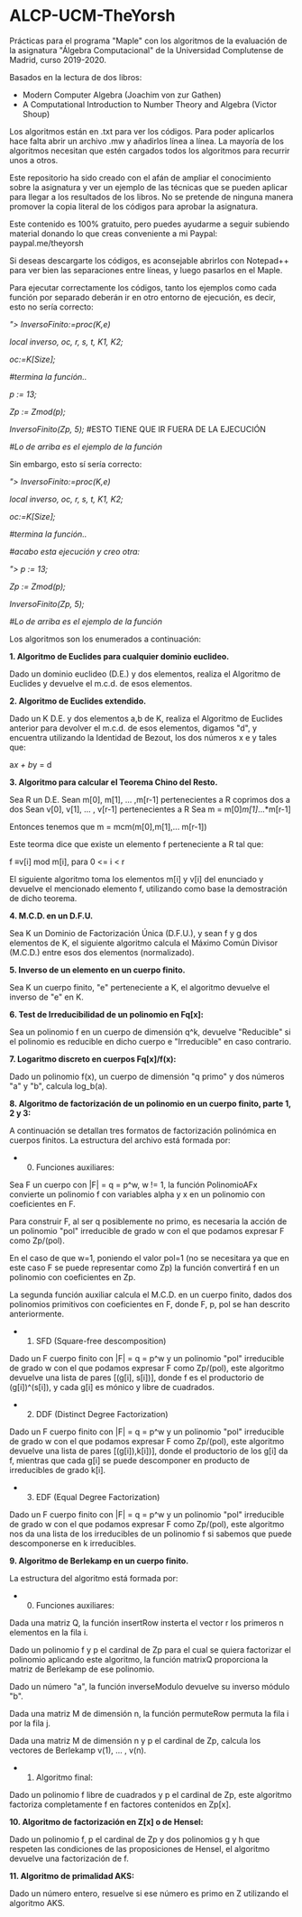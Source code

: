 # ALCP-UCM-TheYorsh
Prácticas para el programa "Maple" con los algoritmos de la evaluación
de la asignatura "Álgebra Computacional" de la Universidad Complutense
de Madrid, curso 2019-2020.

Basados en la lectura de dos libros:

- Modern Computer Algebra (Joachim von zur Gathen)
- A Computational Introduction to Number Theory and Algebra (Victor Shoup)

Los algoritmos están en .txt para ver los códigos. Para poder aplicarlos hace
falta abrir un archivo .mw y añadirlos línea a línea. La mayoría de los 
algoritmos necesitan que estén cargados todos los algoritmos para
recurrir unos a otros.

Este repositorio ha sido creado con el afán de ampliar el conocimiento sobre 
la asignatura y ver un ejemplo de las técnicas que se pueden aplicar para llegar 
a los resultados de los libros. No se pretende de ninguna manera promover la 
copia literal de los códigos para aprobar la asignatura.

Este contenido es 100% gratuito, pero puedes ayudarme a seguir subiendo 
material donando lo que creas conveniente a mi Paypal: paypal.me/theyorsh

Si deseas descargarte los códigos, es aconsejable abrirlos con Notepad++
para ver bien las separaciones entre líneas, y luego pasarlos en el Maple. 

Para ejecutar correctamente los códigos, tanto los ejemplos como cada función
por separado deberán ir en otro entorno de ejecución, es decir, esto no sería 
correcto:

*"> InversoFinito:=proc(K,e)*

   *local inverso, oc, r, s, t, K1, K2;*
   
   *oc:=K[Size];*
   
   *#termina la función..*
   
   *p := 13;*
   
   *Zp := Zmod(p);*
   
   *InversoFinito(Zp, 5);* #ESTO TIENE QUE IR FUERA DE LA EJECUCIÓN
   
   *#Lo de arriba es el ejemplo de la función*
   

Sin embargo, esto sí sería correcto:

*"> InversoFinito:=proc(K,e)*

   *local inverso, oc, r, s, t, K1, K2;*
   
   *oc:=K[Size];*
   
   *#termina la función..*
   
   *#acabo esta ejecución y creo otra:*

*"> p := 13;*

   *Zp := Zmod(p);*
   
   *InversoFinito(Zp, 5);*
   
   *#Lo de arriba es el ejemplo de la función*
   

Los algoritmos son los enumerados a continuación:

**1. Algoritmo de Euclides para cualquier dominio euclideo.**

Dado un dominio euclideo (D.E.) y dos elementos, realiza el Algoritmo de Euclides
y devuelve el m.c.d. de esos elementos.

**2. Algoritmo de Euclides extendido.**

Dado un K D.E. y dos elementos a,b de K, realiza el Algoritmo de Euclides anterior
para devolver el m.c.d. de esos elementos, digamos "d", y encuentra utilizando la 
Identidad de Bezout, los dos números x e y tales que:

a*x + b*y = d

**3. Algoritmo para calcular el Teorema Chino del Resto.**

Sea R un D.E. 
Sean m[0], m[1], ... ,m[r-1] pertenecientes a R coprimos dos a dos
Sean v[0], v[1], ... , v[r-1] pertenecientes a R
Sea m = m[0]*m[1]*...*m[r-1]

Entonces tenemos que m = mcm(m[0],m[1],... m[r-1])

Este teorma dice que existe un elemento f perteneciente a R tal que:

f ≡v[i] mod m[i], para 0 <= i < r

El siguiente algoritmo toma los elementos m[i] y v[i] del enunciado 
y devuelve el mencionado elemento f, utilizando como base la demostración de dicho
teorema. 

**4. M.C.D. en un D.F.U.**

Sea K un Dominio de Factorización Única (D.F.U.), y sean f y g dos elementos de K,
el siguiente algoritmo calcula el Máximo Común Divisor (M.C.D.) entre esos dos 
elementos (normalizado). 

**5. Inverso de un elemento en un cuerpo finito.**

Sea K un cuerpo finito, "e" perteneciente a K, el algoritmo devuelve el inverso de 
"e" en K.

**6. Test de Irreducibilidad de un polinomio en Fq[x]:**

Sea un polinomio f en un cuerpo de dimensión q^k, devuelve "Reducible" si el 
polinomio es reducible en dicho cuerpo e "Irreducible" en caso contrario. 

**7. Logaritmo discreto en cuerpos Fq[x]/f(x):**

Dado un polinomio f(x), un cuerpo de dimensión "q primo" y dos números "a" y "b", 
calcula log_b(a).

**8. Algoritmo de factorización de un polinomio en un cuerpo finito, parte 1, 2 y 3:**

A continuación se detallan tres formatos de factorización polinómica en cuerpos 
finitos. La estructura del archivo está formada por: 

- 0. Funciones auxiliares:

Sea F un cuerpo con |F| = q = p^w, w != 1, la función PolinomioAFx convierte un 
polinomio f con variables alpha y x en un polinomio con coeficientes en F. 

Para construir F, al ser q posiblemente no primo, es necesaria la acción de un 
polinomio "pol" irreducible de grado w con el que podamos expresar F como Zp/(pol).

En el caso de que w=1, poniendo el valor pol=1 (no se necesitara ya que en este caso 
F se puede representar como Zp) la función convertirá f en un polinomio con 
coeficientes en Zp.

La segunda función auxiliar calcula el M.C.D. en un cuerpo finito, dados dos 
polinomios primitivos con coeficientes en F, donde F, p, pol se han descrito 
anteriormente.

- 1. SFD (Square-free descomposition)

Dado un F cuerpo finito con |F| = q = p^w y un polinomio "pol" irreducible de grado
w con el que podamos expresar F como Zp/(pol), este algoritmo devuelve una lista de
pares [(g[i], s[i])], donde f es el productorio de (g[i])^(s[i]), y cada g[i] es 
mónico y libre de cuadrados.

- 2. DDF (Distinct Degree Factorization)

Dado un F cuerpo finito con |F| = q = p^w y un polinomio "pol" irreducible de grado
w con el que podamos expresar F como Zp/(pol), este algoritmo devuelve una lista de 
pares [(g[i]),k[i])], donde el productorio de los g[i] da f, mientras que cada g[i] 
se puede descomponer en producto de irreducibles de grado k[i].

- 3. EDF (Equal Degree Factorization)

Dado un F cuerpo finito con |F| = q = p^w y un polinomio "pol" irreducible de grado
w con el que podamos expresar F como Zp/(pol), este algoritmo nos da una lista de 
los irreducibles de un polinomio f si sabemos que puede descomponerse en k 
irreducibles.

**9. Algoritmo de Berlekamp en un cuerpo finito.**

La estructura del algoritmo está formada por: 

- 0. Funciones auxiliares: 

Dada una matriz Q, la función insertRow insterta el vector r los primeros n elementos
en la fila i.

Dado un polinomio f y p el cardinal de Zp para el cual se quiera factorizar el polinomio
aplicando este algoritmo, la función matrixQ proporciona la matriz de Berlekamp de
ese polinomio.

Dado un número "a", la función inverseModulo devuelve su inverso módulo "b".

Dada una matriz M de dimensión n, la función permuteRow permuta la fila i por la fila j.

Dada una matriz M de dimensión n y p el cardinal de Zp, calcula los vectores de 
Berlekamp v(1), ... , v(n).

- 1. Algoritmo final:

Dado un polinomio f libre de cuadrados y p el cardinal de Zp, este algoritmo factoriza
completamente f en factores contenidos en Zp[x].

**10. Algoritmo de factorización en Z[x] o de Hensel:**

Dado un polinomio f, p el cardinal de Zp y dos polinomios g y h que respeten las condiciones
de las proposiciones de Hensel, el algoritmo devuelve una factorización de f.

**11. Algoritmo de primalidad AKS:**

Dado un número entero, resuelve si ese número es primo en Z utilizando el algoritmo AKS.

